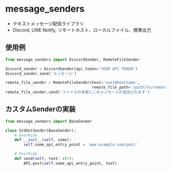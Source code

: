 # message_senders
- テキストメッセージ配信ライブラリ
- Discord, LINE Notify, リモートホスト、ローカルファイル、標準出力

## 使用例

```python
from message_senders import DiscordSender, RemoteFileSender

discord_sender = DiscordSender(api_token='YOUR API TOKEN')
discord_sender.send('メッセージ')

remote_file_sender = RemoteFileSender(host='user@hostname', 
                                      remote_file_path='/path/to/remote/file')
remote_file_sender.send('ファイルの末尾にこのメッセージが追加されます')
```

## カスタムSenderの実装

```python
from message_senders import BaseSender

class StdOutSender(BaseSender):
    # OverRide
    def __init__(self, some):
        self.some_api_entry_point = 'www.example.com/post'

    # OverRide
    def send(self, text: str):
        API.post(self.some_api_entry_point, text)
```